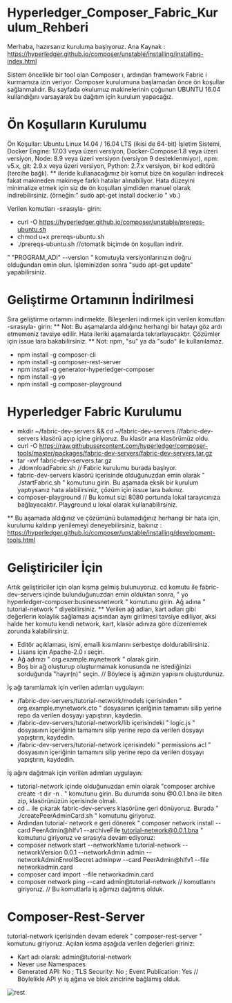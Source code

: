 # Hyperledger_Composer_Fabric_Kurulum_Rehberi #

Merhaba, hazırsanız kuruluma başlıyoruz. 
Ana Kaynak : https://hyperledger.github.io/composer/unstable/installing/installing-index.html

Sistem öncelikle bir tool olan Composer ı, ardından framework Fabric i kurmamıza izin veriyor. Composer kurulumuna başlamadan önce ön koşullar sağlanmalıdır. Bu sayfada okulumuz makinelerinin çoğunun UBUNTU 16.04 kullandığını varsayarak bu dağıtım için kurulum yapacağız.

# Ön Koşulların Kurulumu #

Ön Koşullar: Ubuntu Linux 14.04 / 16.04 LTS (ikisi de 64-bit) İşletim Sistemi, Docker Engine: 17.03 veya üzeri versiyon, Docker-Compose:1.8 veya üzeri versiyon, Node: 8.9 veya üzeri versiyon (versiyon 9 desteklenmiyor), npm: v5.x, git: 2.9.x veya üzeri versiyon, Python: 2.7.x versiyon, bir kod editörü (tercihe bağlı).
** ileride kullanacağımız bir komut bize ön koşulları indirecek fakat makineden makineye farklı hatalar alınabiliyor. Hata düzeyini minimalize etmek için siz de ön koşulları şimdiden manuel olarak indirebilirsiniz. (örneğin:" sudo apt-get install docker.io " vb.)

Verilen komutları -sırasıyla- girin:
* curl -O https://hyperledger.github.io/composer/unstable/prereqs-ubuntu.sh
* chmod u+x prereqs-ubuntu.sh
* ./prereqs-ubuntu.sh     //otomatik biçimde ön koşulları indirir.

" "PROGRAM_ADI" --version " komutuyla versiyonlarınızın doğru olduğundan emin olun. İşleminizden sonra "sudo apt-get update" yapabilirsiniz.

# Geliştirme Ortamının İndirilmesi #

Sıra geliştirme ortamını indirmekte. Bileşenleri indirmek için verilen komutları -sırasıyla- girin:
** Not: Bu aşamalarda aldığınız herhangi bir hatayı göz ardı etmemeniz tavsiye edilir. Hata ileriki aşamalarda tekrarlayacaktır. Çözümler için issue lara bakabilirsiniz. ** Not: npm, "su" ya da "sudo" ile kullanılamaz.

* npm install -g composer-cli
* npm install -g composer-rest-server
* npm install -g generator-hyperledger-composer
* npm install -g yo
* npm install -g composer-playground

# Hyperledger Fabric Kurulumu #

* mkdir ~/fabric-dev-servers && cd ~/fabric-dev-servers //fabric-dev-servers klasörü açıp içine giriyoruz. Bu klasör ana klasörümüz oldu.
* curl -O https://raw.githubusercontent.com/hyperledger/composer-tools/master/packages/fabric-dev-servers/fabric-dev-servers.tar.gz
* tar -xvf fabric-dev-servers.tar.gz
* ./downloadFabric.sh  // Fabric kurulumu burada başlıyor.
* fabric-dev-servers klasörü içerisinde olduğunuzdan emin olarak " ./startFabric.sh " komutunu girin. Bu aşamada eksik bir kurulum yaptıysanız hata alabilirsiniz, çözüm için issue lara bakınız.
* composer-playground   // Bu komut sizi 8080 portunda lokal tarayıcınıza bağlayacaktır. Playground u lokal olarak kullanabilirsiniz.






** Bu aşamada aldığınız ve çözümünü bulamadığınız herhangi bir hata için, kurulumu kaldırıp yenilemeyi deneyebilirsiniz, bakınız : https://hyperledger.github.io/composer/unstable/installing/development-tools.html

# Geliştiriciler İçin #

Artık geliştiriciler için olan kısma gelmiş bulunuyoruz. cd komutu ile fabric-dev-servers içinde bulunduğunuzdan emin olduktan sonra, " yo hyperledger-composer:businessnetwork " komutunu girin. Ağ adına " tutorial-network " diyebilirsiniz.
** Verilen ağ adları, kart adları gibi değerlerin kolaylık sağlaması açısından aynı girilmesi tavsiye ediliyor, aksi halde her komutu kendi network, kart, klasör adınıza göre düzenlemek zorunda kalabilirsiniz.

* Editör açıklaması, ismi, emaili kısımlarını serbestçe doldurabilirsiniz.
* Lisans için Apache-2.0 ı seçin.
* Ağ adınızı " org.example.mynetwork " olarak girin.
* Boş bir ağ oluşturup oluşturmamak konusunda ne istediğinizi sorduğunda "hayır(n)" seçin.
// Böylece iş ağınızın yapısını oluşturdunuz.

İş ağı tanımlamak için verilen adımları uygulayın:

* /fabric-dev-servers/tutorial-network/models içerisinden " org.example.mynetwork.cto " dosyasının içeriğinin tamamını silip yerine repo da verilen dosyayı yapıştırın, kaydedin.
* /fabric-dev-servers/tutorial-network/lib içerisindeki " logic.js " dosyasının içeriğinin tamamını silip yerine repo da verilen dosyayı yapıştırın, kaydedin.
* /fabric-dev-servers/tutorial-network içerisindeki " permissions.acl " dosyasının içeriğinin tamamını silip yerine repo da verilen dosyayı yapıştırın, kaydedin.

İş ağını dağıtmak için verilen adımları uygulayın:

* tutorial-network içinde olduğunuzdan emin olarak "composer archive create -t dir -n .  " komutunu girin. Bu durumda sonu @0.0.1.bna ile biten zip, klasörünüzün içerisinde olmalı.
* cd .. ile çıkarak fabric-dev-servers klasörüne geri dönüyoruz. Burada " ./createPeerAdminCard.sh " komutunu giriyoruz.
* Ardından tutorial- network e geri dönerek " composer network install --card PeerAdmin@hlfv1 --archiveFile tutorial-network@0.0.1.bna " komutunu giriyoruz ve sırasıyla devam ediyoruz:
* composer network start --networkName tutorial-network --networkVersion 0.0.1 --networkAdmin admin --networkAdminEnrollSecret adminpw --card PeerAdmin@hlfv1 --file networkadmin.card
* composer card import --file networkadmin.card
* composer network ping --card admin@tutorial-network  // komutlarını giriyoruz. // Bu komutlarla iş ağımızı dağıtmış olduk.

# Composer-Rest-Server #

tutorial-network içerisinden devam ederek " composer-rest-server " komutunu giriyoruz. Açılan kısma aşağıda verilen değerleri giriniz:
* Kart adı olarak: admin@tutorial-network 
* Never use Namespaces
* Generated API: No ; TLS Security: No ; Event Publication: Yes
// Böylelikle API yi iş ağına ve blok zincirine bağlamış olduk.


![rest](https://user-images.githubusercontent.com/29989590/42679402-78852758-868a-11e8-8d09-9ab434040fb2.png)



















